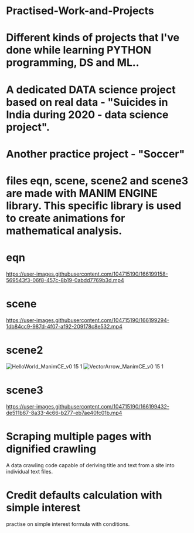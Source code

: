 # Practised-Work-and-Projects
# Different kinds of projects that I've done while learning PYTHON programming, DS and ML..
# A dedicated DATA science project based on real data - "Suicides in India during 2020 - data science project".
# Another practice project - "Soccer" 
# files eqn, scene, scene2 and scene3 are made with MANIM ENGINE library. This specific library is used to create animations for mathematical analysis. 
# eqn
https://user-images.githubusercontent.com/104715190/166199158-569543f3-06f8-457c-8b19-0abdd7769b3d.mp4
# scene
https://user-images.githubusercontent.com/104715190/166199294-1db84cc9-987d-4f07-af92-209178c8e532.mp4
# scene2
![HelloWorld_ManimCE_v0 15 1](https://user-images.githubusercontent.com/104715190/166199023-760d6421-1d53-4b89-a315-4266f2dad57d.png)
![VectorArrow_ManimCE_v0 15 1](https://user-images.githubusercontent.com/104715190/166199096-a613cd3e-11e2-4470-8785-c67ff843df7e.png)
# scene3
https://user-images.githubusercontent.com/104715190/166199432-de511b67-8a33-4c66-b277-eb7ae40fc01b.mp4
# Scraping multiple pages with dignified crawling
A data crawling code capable of deriving title and text from a site into individual text files.
# Credit defaults calculation with simple interest 
practise on simple interest formula with conditions.
